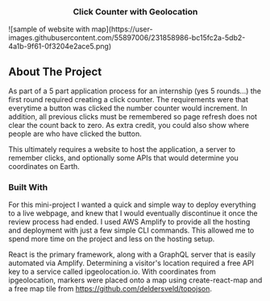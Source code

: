 <div id="top"></div>

<!-- PROJECT LOGO -->
<br />
<div align="center">

</div>

<h3 align="center">Click Counter with Geolocation</h3>
![sample of website with map](https://user-images.githubusercontent.com/55897006/231858986-bc15fc2a-5db2-4a1b-9f61-0f3204e2ace5.png)



<!-- ABOUT THE PROJECT -->
## About The Project

As part of a 5 part application process for an internship (yes 5 rounds...) the first round required creating a click counter. The requirements were that everytime a button was clicked the number counter would increment. In addition, all previous clicks must be remembered so page refresh does not clear the count back to zero. As extra credit, you could also show where people are who have clicked the button.

This ultimately requires a website to host the application, a server to remember clicks, and optionally some APIs that would determine you coordinates on Earth.


### Built With
For this mini-project I wanted a quick and simple way to deploy everything to a live webpage, and knew that I would eventually discontinue it once the review process had ended. I used AWS Amplify to provide all the hosting and deployment with just a few simple CLI commands. This allowed me to spend more time on the project and less on the hosting setup.

React is the primary framework, along with a GraphQL server that is easily automated via Amplify. Determining a visitor's location required a free API key to a service called ipgeolocation.io. With coordinates from ipgeolocation, markers were placed onto a map using create-react-map and a free map tile from https://github.com/deldersveld/topojson.


